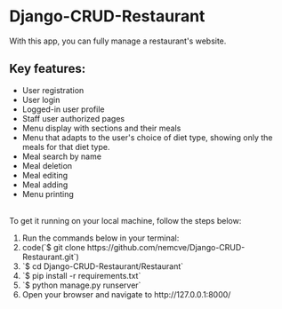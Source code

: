 # Django-CRUD-Restaurant
With this app, you can fully manage a restaurant's website.
<h2>Key features:</h2>
<ul>
  <li>User registration</li>
  <li>User login</li>
  <li>Logged-in user profile</li>
  <li>Staff user authorized pages</li>
  <li>Menu display with sections and their meals</li>
  <li>Menu that adapts to the user's choice of diet type, showing only the meals for that diet type.</li>
  <li>Meal search by name</li>
  <li>Meal deletion</li>
  <li>Meal editing</li>
  <li>Meal adding</li>
  <li>Menu printing</li>
</ul>
<br>To get it running on your local machine, follow the steps below:
<ol>
  <li>Run the commands below in your terminal:</li>
  <li>code(`$ git clone https://github.com/nemcve/Django-CRUD-Restaurant.git`)</li>
  <li>`$ cd Django-CRUD-Restaurant/Restaurant`</li>
  <li>`$ pip install -r requirements.txt`</li>
  <li>`$ python manage.py runserver`</li>
  <li>Open your browser and navigate to http://127.0.0.1:8000/</li>
<ol>
